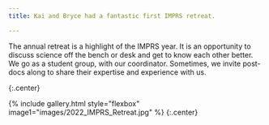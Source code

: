 ```yaml
---
title: Kai and Bryce had a fantastic first IMPRS retreat.

---
```


The annual retreat is a highlight of the IMPRS year. It is an opportunity to discuss science off the bench or desk and get to know each other better. We go as a student group, with our coordinator. Sometimes, we invite post-docs along to share their expertise and experience with us.

{:.center}

{% include gallery.html style="flexbox" image1="images/2022_IMPRS_Retreat.jpg" %} {:.center}
